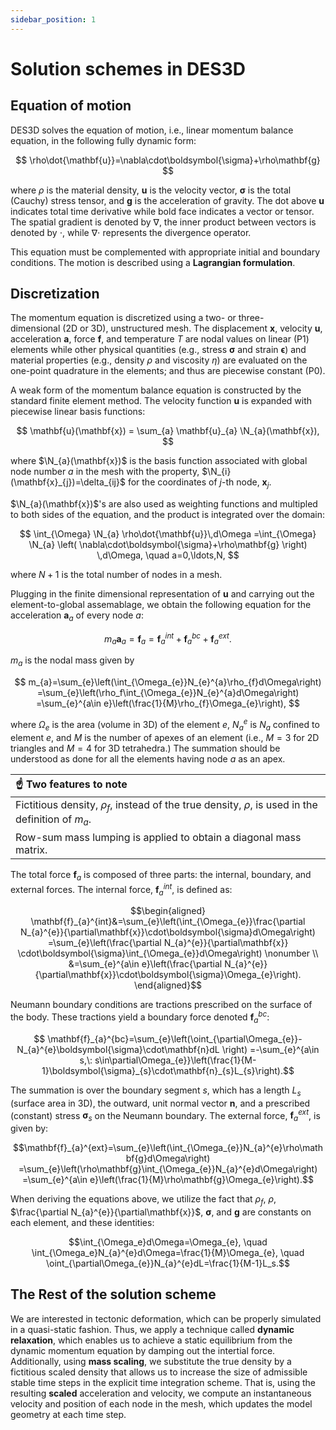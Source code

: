 ```yaml
---
sidebar_position: 1
---
```


# Solution schemes in DES3D

## Equation of motion

DES3D solves the equation of motion, i.e., linear momentum balance equation, in the following fully dynamic form:

  $$
  \rho\dot{\mathbf{u}}=\nabla\cdot\boldsymbol{\sigma}+\rho\mathbf{g}
  $$

  where $\rho$ is the material density, $\mathbf{u}$ is the velocity
  vector, $\boldsymbol{\sigma}$ is the total (Cauchy) stress tensor, and
  $\mathbf{g}$ is the acceleration of gravity. The dot above $\mathbf{u}$
  indicates total time derivative while bold face indicates a vector or
  tensor. The spatial gradient is denoted by $\nabla$, the inner product
  between vectors is denoted by $\cdot$, while $\nabla\cdot$ represents
  the divergence operator. 

  This equation must be complemented with
  appropriate initial and boundary conditions. The motion is described using a **Lagrangian
  formulation**.

  ## Discretization

  The momentum equation is discretized using a two- or three-dimensional (2D or 3D),
  unstructured mesh. The displacement $\mathbf{x}$,
  velocity $\mathbf{u}$, acceleration $\mathbf{a}$, force $\mathbf{f}$,
  and temperature $T$ are nodal values on linear (P1) elements while other
  physical quantities (e.g., stress $\boldsymbol{\sigma}$ and strain
  $\boldsymbol{\epsilon}$) and material properties (e.g., density $\rho$
  and viscosity $\eta$) are evaluated on the one-point quadrature in the elements; 
  and thus are piecewise constant (P0).

  A weak form of the momentum balance equation is constructed by the standard finite element method.
  The velocity function $\mathbf{u}$ is expanded with piecewise linear basis functions:

  $$
  \mathbf{u}(\mathbf{x}) = \sum_{a} \mathbf{u}_{a} \N_{a}(\mathbf{x}),
  $$
  
  where $\N_{a}(\mathbf{x})$ is the basis function associated with global node number $a$ in the mesh with the property, $\N_{i}(\mathbf{x}_{j})=\delta_{ij}$ for the coordinates of $j$-th node, $\mathbf{x}_{j}$.
  
  $\N_{a}(\mathbf{x})$'s are also used as weighting functions and multipled to both sides of the equation, and the product is integrated over the domain:
  
  $$
  \int_{\Omega} \N_{a} \rho\dot{\mathbf{u}}\,d\Omega =\int_{\Omega} \N_{a} \left( \nabla\cdot\boldsymbol{\sigma}+\rho\mathbf{g} \right) \,d\Omega, \quad a=0,\ldots,N,
  $$
  
  where $N+1$ is the total number of nodes in a mesh.
  
  Plugging in the finite dimensional representation of $\mathbf{u}$ and carrying out the element-to-global assemablage, 
  we obtain the following equation for the acceleration $\mathbf{a}_a$ of every node $a$:

  $$
  m_{a}\mathbf{a}_{a}=\mathbf{f}_{a}=\mathbf{f}_{a}^{int}+\mathbf{f}_{a}^{bc}+\mathbf{f}_{a}^{ext}.
  $$

  $m_{a}$ is the nodal mass given by

  $$
  m_{a}=\sum_{e}\left(\int_{\Omega_{e}}N_{e}^{a}\rho_{f}d\Omega\right)
    =\sum_{e}\left(\rho_f\int_{\Omega_{e}}N_{e}^{a}d\Omega\right)
    =\sum_{e}^{a\in e}\left(\frac{1}{M}\rho_{f}\Omega_{e}\right),
  $$
  
where $\Omega_e$ is the area (volume in 3D) of the element $e$, $N_{a}^{e}$ is $N_{a}$ confined to element $e$,
and $M$ is the number of apexes of an element (i.e., $M=3$ for 2D
triangles and $M=4$ for 3D tetrahedra.) The summation should be
understood as done for all the elements having node $a$ as an apex. 

| :point_up: Two features to note |
|:----------------------------|
| Fictitious density, $\rho_f$, instead of the true density, $\rho$, is used in the definition of $m_a$. |
| Row-sum mass lumping is applied to obtain a diagonal mass matrix. |

The total force $\mathbf{f}_{a}$ is
composed of three parts: the internal, boundary, and external forces.
The internal force, $\mathbf{f}_{a}^{int}$, is defined as:

$$\begin{aligned}
  \mathbf{f}_{a}^{int}&=\sum_{e}\left(\int_{\Omega_{e}}\frac{\partial
      N_{a}^{e}}{\partial\mathbf{x}}\cdot\boldsymbol{\sigma}d\Omega\right)
  =\sum_{e}\left(\frac{\partial N_{a}^{e}}{\partial\mathbf{x}}
  \cdot\boldsymbol{\sigma}\int_{\Omega_{e}}d\Omega\right) \nonumber \\
  &=\sum_{e}^{a\in e}\left(\frac{\partial
      N_{a}^{e}}{\partial\mathbf{x}}\cdot\boldsymbol{\sigma}\Omega_{e}\right).
\end{aligned}$$

Neumann boundary conditions are tractions prescribed on the surface of
the body. These tractions yield a boundary force denoted
$\mathbf{f}_{a}^{bc}$:

$$
\mathbf{f}_{a}^{bc}=\sum_{e}\left(\oint_{\partial\Omega_{e}}-N_{a}^{e}\boldsymbol{\sigma}\cdot\mathbf{n}dL \right)
=-\sum_{e}^{a\in s,\: s\in\partial\Omega_{e}}\left(\frac{1}{M-1}\boldsymbol{\sigma}_{s}\cdot\mathbf{n}_{s}L_{s}\right).$$

The summation is over the boundary segment $s$, which has a length
$L_{s}$ (surface area in 3D), the outward, unit normal vector
$\mathbf{n}$, and a prescribed (constant) stress
$\boldsymbol{\sigma}_{s}$ on the Neumann boundary. The external force,
$\mathbf{f}_{a}^{ext}$, is given by:

$$\mathbf{f}_{a}^{ext}=\sum_{e}\left(\int_{\Omega_{e}}N_{a}^{e}\rho\mathbf{g}d\Omega\right)
=\sum_{e}\left(\rho\mathbf{g}\int_{\Omega_{e}}N_{a}^{e}d\Omega\right)
=\sum_{e}^{a\in e}\left(\frac{1}{M}\rho\mathbf{g}\Omega_{e}\right).$$

When deriving the equations above, we utilize the fact that $\rho_f$,
$\rho$, $\frac{\partial N_{a}^{e}}{\partial\mathbf{x}}$,
$\boldsymbol{\sigma}$, and $\mathbf{g}$ are constants on each element,
and these identities:

$$\int_{\Omega_e}d\Omega=\Omega_{e}, \quad
\int_{\Omega_e}N_{a}^{e}d\Omega=\frac{1}{M}\Omega_{e}, \quad
\oint_{\partial\Omega_{e}}N_{a}^{e}dL=\frac{1}{M-1}L_s.$$

## The Rest of the solution scheme

We are interested in tectonic deformation, 
which can be properly simulated in a quasi-static fashion. 
Thus, we apply a technique called **dynamic relaxation**, 
which enables us to achieve a static equilibrium
from the dynamic momentum equation by damping out the intertial force.
Additionally, using **mass scaling**, we substitute the true density by a
fictitious scaled density that allows us to increase the size of
admissible stable time steps in the explicit time integration scheme.
That is, using the resulting **scaled** acceleration and velocity, we
compute an instantaneous velocity and position of each node in the mesh,
which updates the model geometry at each time step.